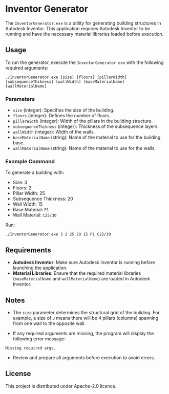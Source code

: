 # Inventor Generator

The `InventorGenerator.exe` is a utility for generating building structures in Autodesk Inventor. This application requires Autodesk Inventor to be running and have the necessary material libraries loaded before execution.

## Usage

To run the generator, execute the `InventorGenerator.exe` with the following required arguments:

```
./InventorGenerator.exe [size] [floors] [pillarWidth] [subsequenceThikness] [wallWidth] [baseMaterialName] [wallMaterialName]
```

### Parameters
- `size` (integer): Specifies the size of the building.
- `floors` (integer): Defines the number of floors.
- `pillarWidth` (integer): Width of the pillars in the building structure.
- `subsequenceThikness` (integer): Thickness of the subsequence layers.
- `wallWidth` (integer): Width of the walls.
- `baseMaterialName` (string): Name of the material to use for the building base.
- `wallMaterialName` (string): Name of the material to use for the walls.

### Example Command

To generate a building with:
- Size: 3
- Floors: 2
- Pillar Width: 25
- Subsequence Thickness: 20
- Wall Width: 15
- Base Material: `P1`
- Wall Material: `C25/30`

Run:

```
./InventorGenerator.exe 3 2 25 20 15 P1 C25/30
```

## Requirements

- **Autodesk Inventor**: Make sure Autodesk Inventor is running before launching the application.
- **Material Libraries**: Ensure that the required material libraries (`baseMaterialName` and `wallMaterialName`) are loaded in Autodesk Inventor.

## Notes

- The `size` parameter determines the structural grid of the building. For example, a size of `3` means there will be 4 pillars (columns) spanning from one wall to the opposite wall.

- If any required arguments are missing, the program will display the following error message:

```
Missing required args.
```

- Review and prepare all arguments before execution to avoid errors.

## License

This project is distributed under Apache-2.0 licence.